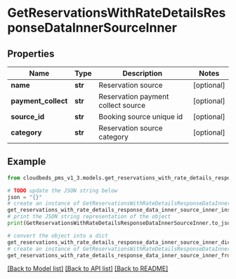 # GetReservationsWithRateDetailsResponseDataInnerSourceInner


## Properties

Name | Type | Description | Notes
------------ | ------------- | ------------- | -------------
**name** | **str** | Reservation source | [optional] 
**payment_collect** | **str** | Reservation payment collect source | [optional] 
**source_id** | **str** | Booking source unique id | [optional] 
**category** | **str** | Reservation source category | [optional] 

## Example

```python
from cloudbeds_pms_v1_3.models.get_reservations_with_rate_details_response_data_inner_source_inner import GetReservationsWithRateDetailsResponseDataInnerSourceInner

# TODO update the JSON string below
json = "{}"
# create an instance of GetReservationsWithRateDetailsResponseDataInnerSourceInner from a JSON string
get_reservations_with_rate_details_response_data_inner_source_inner_instance = GetReservationsWithRateDetailsResponseDataInnerSourceInner.from_json(json)
# print the JSON string representation of the object
print(GetReservationsWithRateDetailsResponseDataInnerSourceInner.to_json())

# convert the object into a dict
get_reservations_with_rate_details_response_data_inner_source_inner_dict = get_reservations_with_rate_details_response_data_inner_source_inner_instance.to_dict()
# create an instance of GetReservationsWithRateDetailsResponseDataInnerSourceInner from a dict
get_reservations_with_rate_details_response_data_inner_source_inner_from_dict = GetReservationsWithRateDetailsResponseDataInnerSourceInner.from_dict(get_reservations_with_rate_details_response_data_inner_source_inner_dict)
```
[[Back to Model list]](../README.md#documentation-for-models) [[Back to API list]](../README.md#documentation-for-api-endpoints) [[Back to README]](../README.md)



